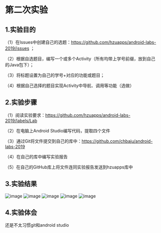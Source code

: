# 第二次实验

## 1.实验目的

（1）在Issues中创建自己的选题：https://github.com/hzuapps/android-labs-2019/issues ；

（2）根据自选题目，编写一个或多个Activity（所有均带上学号前缀，放到自己的Java包下）； 

（3）将标题设置为自己的学号+对应的功能或题目； 

（4）根据自己选择的题目实现Activity中导航、调用等功能（选做）

## 2.实验步骤

（1）阅读实验要求：https://github.com/hzuapps/android-labs-2019/labels/Lab 

（2）在电脑上Android Studio编写代码，提取四个文件

（3）通过Git将文件提交到自己的库中：https://github.com/chbaju/android-labs-2019

（4）在自己的库中编写实验报告

（5）在自己的GitHub库上将文件连同实验报告发送到hzuapps库中

## 3.实验结果
![image](https://github.com/zxc9711/android-labs-2019/blob/master/students/soft1714080902128/%E5%AE%9E%E9%AA%8C2/%E5%AE%9E%E9%AA%8C2(1).PNG)
![image](https://github.com/zxc9711/android-labs-2019/blob/master/students/soft1714080902128/%E5%AE%9E%E9%AA%8C2/%E5%AE%9E%E9%AA%8C2(2).PNG)
![image](https://github.com/zxc9711/android-labs-2019/blob/master/students/soft1714080902128/%E5%AE%9E%E9%AA%8C2/%E5%AE%9E%E9%AA%8C2(3).PNG)
![image](https://github.com/zxc9711/android-labs-2019/blob/master/students/soft1714080902128/%E5%AE%9E%E9%AA%8C2/%E5%AE%9E%E9%AA%8C2(4).PNG)
![image](https://github.com/zxc9711/android-labs-2019/blob/master/students/soft1714080902128/%E5%AE%9E%E9%AA%8C2/%E5%AE%9E%E9%AA%8C2(5).PNG)

## 4.实验体会
还是不太习惯git和android studio
